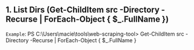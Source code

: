 ## 1. List Dirs (Get-ChildItem src -Directory -Recurse | ForEach-Object { $\_.FullName })

`Example`:
PS C:\Users\macie\tools\web-scraping-tool> Get-ChildItem src -Directory -Recurse | ForEach-Object { $\_.FullName }
